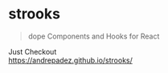 # strooks

> dope Components and Hooks for React

Just Checkout  
https://andrepadez.github.io/strooks/
